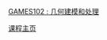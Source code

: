 
[GAMES102 : 几何建模和处理](https://www.bilibili.com/video/BV1NA411E7Yr/)

[课程主页](http://staff.ustc.edu.cn/~lgliu/Courses/GAMES102_2020/default.html)